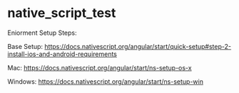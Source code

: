 # native_script_test

Eniorment Setup Steps:

Base Setup:
https://docs.nativescript.org/angular/start/quick-setup#step-2-install-ios-and-android-requirements

Mac:
https://docs.nativescript.org/angular/start/ns-setup-os-x

Windows:
https://docs.nativescript.org/angular/start/ns-setup-win
